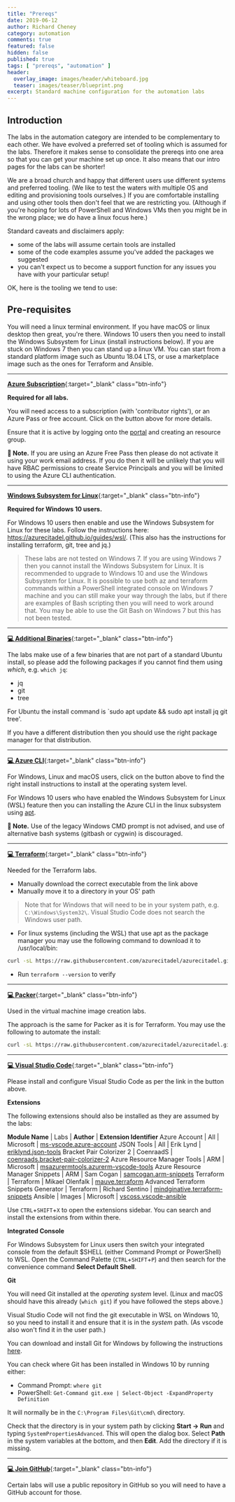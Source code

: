 ```yaml
---
title: "Prereqs"
date: 2019-06-12
author: Richard Cheney
category: automation
comments: true
featured: false
hidden: false
published: true
tags: [ "prereqs", "automation" ]
header:
  overlay_image: images/header/whiteboard.jpg
  teaser: images/teaser/blueprint.png
excerpt: Standard machine configuration for the automation labs
---
```


## Introduction

The labs in the automation category are intended to be complementary to each other. We have evolved a preferred set of tooling which is assumed for the labs.  Therefore it makes sense to consolidate the prereqs into one area so that you can get your machine set up once. It also means that our intro pages for the labs can be shorter!

We are a broad church and happy that different users use different systems and preferred tooling.  (We like to test the waters with multiple OS and editing and provisioning tools ourselves.)  If you are comfortable installing and using other tools then don't feel that we are restricting you.  (Although if you're hoping for lots of PowerShell and Windows VMs then you might be in the wrong place; we do have a linux focus here.)

Standard caveats and disclaimers apply:

* some of the labs will assume certain tools are installed
* some of the code examples assume you've added the packages we suggested
* you can't expect us to become a support function for any issues you have with your particular setup!

OK, here is the tooling we tend to use:

## Pre-requisites

You will need a linux terminal environment. If you have macOS or linux desktop then great, you're there.  Windows 10 users then you need to install the Windows Subsystem for Linux (install instructions below).  If you are stuck on Windows 7 then you can stand up a linux VM.  You can start from a standard platform image such as Ubuntu 18.04 LTS, or use a marketplace image such as the ones for Terraform and Ansible.

----------

[**Azure Subscription**](/prereqs/subscription){:target="_blank" class="btn-info"}

**Required for all labs.**

You will need access to a subscription (with 'contributor rights'), or an Azure Pass or free account. Click on the button above for more details.

Ensure that it is active by logging onto the [portal](http://portal.azure.com) and creating an resource group.

**💬 Note.** If you are using an Azure Free Pass then please do not activate it using your work email address.  If you do then it will be unlikely that you will have RBAC permissions to create Service Principals and you will be limited to using the Azure CLI authentication.

----------

[**Windows Subsystem for Linux**](https://azurecitadel.github.io/guides/wsl/){:target="_blank" class="btn-info"}

**Required for Windows 10 users.**

For Windows 10 users then enable and use the Windows Subsystem for Linux for these labs.   Follow the instructions here: <https://azurecitadel.github.io/guides/wsl/>.  (This also has the instructions for installing terraform, git, tree and jq.)

> These labs are not tested on Windows 7. If you are using Windows 7 then you cannot install the Windows Subsystem for Linux. It is recommended to upgrade to Windows 10 and use the Windows Subsystem for Linux. It is possible to use both az and terraform commands within a PowerShell integrated console on Windows 7 machine and you can still make your way through the labs, but if there are examples of Bash scripting then you will need to work around that. You may be able to use the Git Bash on Windows 7 but this has not been tested.

----------

[**💻 Additional Binaries**](#){:target="_blank" class="btn-info"}

The labs make use of a few binaries that are not part of a standard Ubuntu install, so please add the following packages if you cannot find them using _which_, e.g. `which jq`:

* jq
* git
* tree

For Ubuntu the install command is `sudo apt update && sudo apt install jq git tree'.

If you have a different distribution then you should use the right package manager for that distribution.

----------

[**💻 Azure CLI**](https://aka.ms/GetTheAzureCli){:target="_blank" class="btn-info"}

For Windows, Linux and macOS users, click on the button above to find the right install instructions to install at the operating system level.

For Windows 10 users who have enabled the Windows Subsystem for Linux (WSL) feature then you can installing the Azure CLI in the linux subsystem using [apt](https://docs.microsoft.com/en-us/cli/azure/install-azure-cli-apt?view=azure-cli-latest).

**💬 Note.** Use of the legacy Windows CMD prompt is not advised, and use of alternative bash systems (gitbash or cygwin) is discouraged.

----------

[**💻 Terraform**](https://www.terraform.io/downloads.html){:target="_blank" class="btn-info"}

Needed for the Terraform labs.

* Manually download the correct executable from the link above
* Manually move it to a directory in your OS' path

> Note that for Windows that will need to be in your system path, e.g. `C:\Windows\System32\`. Visual Studio Code does not search the Windows user path.

* For linux systems (including the WSL) that use apt as the package manager you may use the following command to download it to /usr/local/bin:

```bash
curl -sL https://raw.githubusercontent.com/azurecitadel/azurecitadel.github.io/master/automation/terraform/installLatestTerraform.sh | sudo -E bash -
```

* Run `terraform --version` to verify

----------

[**💻 Packer**](https://www.packer.io/downloads.html){:target="_blank" class="btn-info"}

Used in the virtual machine image creation labs.

The approach is the same for Packer as it is for Terraform. You may use the following to automate the install:

```bash
curl -sL https://raw.githubusercontent.com/azurecitadel/azurecitadel.github.io/master/automation/images/installLatestPacker.sh | sudo -E bash -
```

----------

[**💻 Visual Studio Code**](/prereqs/vscode){:target="_blank" class="btn-info"}

Please install and configure Visual Studio Code as per the link in the button above.

**Extensions**

The following extensions should also be installed as they are assumed by the labs:

**Module Name** | Labs | **Author** | **Extension Identifier**
Azure Account | All | Microsoft | [ms-vscode.azure-account](https://marketplace.visualstudio.com/items?itemName=ms-vscode.azure-account)
JSON Tools | All | Erik Lynd | [eriklynd.json-tools](https://marketplace.visualstudio.com/items?itemName=eriklynd.json-tools)
Bracket Pair Colorizer 2 | CoenraadS | [coenraads.bracket-pair-colorizer-2](https://marketplace.visualstudio.com/items?itemName=CoenraadS.bracket-pair-colorizer-2)
Azure Resource Manager Tools | ARM | Microsoft | [msazurermtools.azurerm-vscode-tools](https://marketplace.visualstudio.com/items?itemName=msazurermtools.azurerm-vscode-tools)
Azure Resource Manager Snippets | ARM | Sam Cogan | [samcogan.arm-snippets](https://marketplace.visualstudio.com/items?itemName=samcogan.arm-snippets)
Terraform | Terraform | Mikael Olenfalk | [mauve.terraform](https://marketplace.visualstudio.com/items?itemName=mauve.terraform)
Advanced Terraform Snippets Generator | Terraform | Richard Sentino | [mindginative.terraform-snippets](https://marketplace.visualstudio.com/items?itemName=mindginative.terraform-snippets)
Ansible | Images | Microsoft | [vscoss.vscode-ansible](https://marketplace.visualstudio.com/items?itemName=vscoss.vscode-ansible)

Use `CTRL`+`SHIFT`+`X` to open the extensions sidebar.  You can search and install the extensions from within there.

**Integrated Console**

For Windows Subsystem for Linux users then switch your integrated console from the default $SHELL (either Command Prompt or PowerShell) to WSL. Open the Command Palette (`CTRL`+`SHIFT`+`P`) and then search for the convenience command **Select Default Shell**.

**Git**

You will need Git installed at the _operating system_ level. (Linux and macOS should have this already (`which git`) if you have followed the steps above.)

Visual Studio Code will not find the git executable in WSL on Windows 10, so you need to install it and ensure that it is in the _system_ path.  (As vscode also won't find it in the user path.)

You can download and install Git for Windows by following the instructions [here](https://azurecitadel.github.io/guides/git/).

You can check where Git has been installed in Windows 10 by running either:

* Command Prompt: `where git`
* PowerShell: `Get-Command git.exe | Select-Object -ExpandProperty Definition`

It will normally be in the `C:\Program Files\Git\cmd\` directory.

Check that the directory is in your system path by clicking **Start → Run** and typing `SystemPropertiesAdvanced`. This will open the dialog box. Select **Path** in the system variables at the bottom, and then **Edit**. Add the directory if it is missing.

----------

[**💻 Join GitHub**](https://github.com/join){:target="_blank" class="btn-info"}

Certain labs will use a public repository in GitHub so you will need to have a GitHub account for those.
